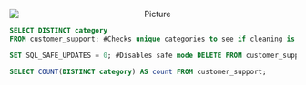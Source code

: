 <div align="center">

<img src="https://github.com/user-attachments/assets/a1167d91-00c5-49f5-9dce-430fa0d8045f" 
        alt="Picture" 
        style="display: block; margin: 0 auto" />
</div>


```sql
SELECT DISTINCT category
FROM customer_support; #Checks unique categories to see if cleaning is needed SELECT * FROM customer_support WHERE category NOT REGEXP '^[A-Z]+$';

SET SQL_SAFE_UPDATES = 0; #Disables safe mode DELETE FROM customer_support WHERE category NOT REGEXP '^[A-Z]+$'; #Deletes problematic rows SET SQL_SAFE_UPDATES = 1; #Re-enable safe mode

SELECT COUNT(DISTINCT category) AS count FROM customer_support;
```
